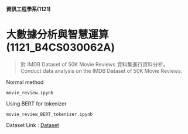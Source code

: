 #### 資訊工程學系(1121)
# 大數據分析與智慧運算(1121_B4CS030062A)
> 對 IMDB Dataset of 50K Movie Reviews 資料集進行資料分析。  
> Conduct data analysis on the IMDB Dataset of 50K Movie Reviews.  

Normal method  
```
movie_review.ipynb
```
Using BERT for tokenizer  
```
movie_review_BERT_tokenizer.ipynb
```

Dataset Link : [Dataset](https://www.kaggle.com/datasets/lakshmi25npathi/imdb-dataset-of-50k-movie-reviews/data)





